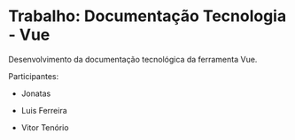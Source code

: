 # Trabalho: Documentação Tecnologia - Vue

Desenvolvimento da documentação tecnológica da ferramenta Vue.

Participantes:

* Jonatas
  
* Luis Ferreira

* Vitor Tenório

